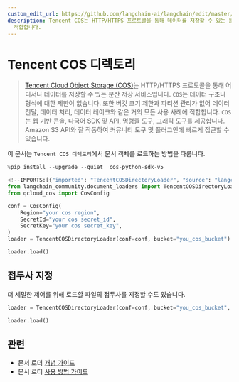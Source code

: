 ```yaml
---
custom_edit_url: https://github.com/langchain-ai/langchain/edit/master/docs/docs/integrations/document_loaders/tencent_cos_directory.ipynb
description: Tencent COS는 HTTP/HTTPS 프로토콜을 통해 데이터를 저장할 수 있는 분산 스토리지 서비스로, 다양한 사용 사례에
  적합합니다.
---
```


# Tencent COS 디렉토리

> [Tencent Cloud Object Storage (COS)](https://www.tencentcloud.com/products/cos)는 HTTP/HTTPS 프로토콜을 통해 어디서나 데이터를 저장할 수 있는 분산 저장 서비스입니다. `COS`는 데이터 구조나 형식에 대한 제한이 없습니다. 또한 버킷 크기 제한과 파티션 관리가 없어 데이터 전달, 데이터 처리, 데이터 레이크와 같은 거의 모든 사용 사례에 적합합니다. `COS`는 웹 기반 콘솔, 다국어 SDK 및 API, 명령줄 도구, 그래픽 도구를 제공합니다. Amazon S3 API와 잘 작동하여 커뮤니티 도구 및 플러그인에 빠르게 접근할 수 있습니다.

이 문서는 `Tencent COS 디렉토리`에서 문서 객체를 로드하는 방법을 다룹니다.

```python
%pip install --upgrade --quiet  cos-python-sdk-v5
```


```python
<!--IMPORTS:[{"imported": "TencentCOSDirectoryLoader", "source": "langchain_community.document_loaders", "docs": "https://api.python.langchain.com/en/latest/document_loaders/langchain_community.document_loaders.tencent_cos_directory.TencentCOSDirectoryLoader.html", "title": "Tencent COS Directory"}]-->
from langchain_community.document_loaders import TencentCOSDirectoryLoader
from qcloud_cos import CosConfig
```


```python
conf = CosConfig(
    Region="your cos region",
    SecretId="your cos secret_id",
    SecretKey="your cos secret_key",
)
loader = TencentCOSDirectoryLoader(conf=conf, bucket="you_cos_bucket")
```


```python
loader.load()
```


## 접두사 지정
더 세밀한 제어를 위해 로드할 파일의 접두사를 지정할 수도 있습니다.

```python
loader = TencentCOSDirectoryLoader(conf=conf, bucket="you_cos_bucket", prefix="fake")
```


```python
loader.load()
```


## 관련

- 문서 로더 [개념 가이드](/docs/concepts/#document-loaders)
- 문서 로더 [사용 방법 가이드](/docs/how_to/#document-loaders)